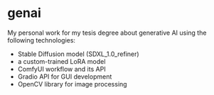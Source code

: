 # genai
My personal work for my tesis degree about generative AI using the following technologies:
- Stable Diffusion model (SDXL_1.0_refiner)
- a custom-trained LoRA model
- ComfyUI workflow and its API
- Gradio API for GUI development
- OpenCV library for image processing 
